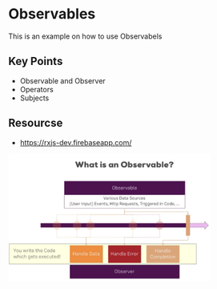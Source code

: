 # Observables

This is an example on how to use Observabels

## Key Points
* Observable and Observer
* Operators
* Subjects



## Resourcse
* https://rxjs-dev.firebaseapp.com/


<img src="../img/Observable.png" width="80%">
